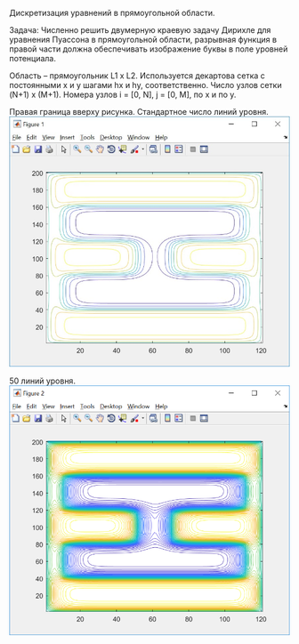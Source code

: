 Дискретизация уравнений в прямоугольной области.

Задача: Численно решить двумерную краевую задачу Дирихле для уравнения Пуассона в прямоугольной области, разрывная функция в правой части должна обеспечивать изображение буквы в поле уровней потенциала. 

Область – прямоугольник L1 x L2. Используется декартова сетка с постоянными x и y шагами hx и hy, соответственно. Число узлов сетки (N+1) x (M+1). Номера узлов i = [0, N], j = [0, M], по x и по y.

Правая граница вверху рисунка. Стандартное число линий уровня.
![alt text](https://github.com/L0rd1k/Puasson/blob/master/1.jpg)

50 линий уровня.
![alt text](https://github.com/L0rd1k/Puasson/blob/master/2.png)


